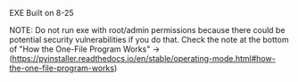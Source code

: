 EXE Built on 8-25

NOTE: Do not run exe with root/admin permissions because there could be potential security vulnerabilities
if you do that. Check the note at the bottom of "How the One-File Program Works" -> (https://pyinstaller.readthedocs.io/en/stable/operating-mode.html#how-the-one-file-program-works) 

